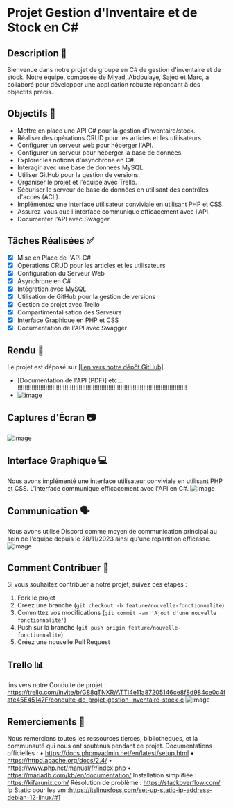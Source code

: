 # Projet Gestion d'Inventaire et de Stock en C#

## Description 📝

Bienvenue dans notre projet de groupe en C# de gestion d'inventaire et de stock. Notre équipe, composée de Miyad, Abdoulaye, Sajed et Marc, a collaboré pour développer une application robuste répondant à des objectifs précis.

## Objectifs 🎯

- Mettre en place une API C# pour la gestion d'inventaire/stock.
- Réaliser des opérations CRUD pour les articles et les utilisateurs.
- Configurer un serveur web pour héberger l'API.
- Configurer un serveur pour héberger la base de données.
- Explorer les notions d'asynchrone en C#.
- Interagir avec une base de données MySQL.
- Utiliser GitHub pour la gestion de versions.
- Organiser le projet et l'équipe avec Trello.
- Sécuriser le serveur de base de données en utilisant des contrôles d'accès (ACL).
- Implémentez une interface utilisateur conviviale en utilisant PHP et CSS.
- Assurez-vous que l'interface communique efficacement avec l'API.
- Documenter l'API avec Swagger.

## Tâches Réalisées ✅

- [x] Mise en Place de l'API C#
- [x] Opérations CRUD pour les articles et les utilisateurs
- [x] Configuration du Serveur Web
- [x] Asynchrone en C#
- [x] Intégration avec MySQL
- [x] Utilisation de GitHub pour la gestion de versions
- [x] Gestion de projet avec Trello
- [x] Compartimentalisation des Serveurs
- [x] Interface Graphique en PHP et CSS
- [x] Documentation de l'API avec Swagger

## Rendu 🚀

Le projet est déposé sur [[lien vers notre dépôt GitHub]](https://github.com/Sajedd/GestionInventaireStock-CSharp).
- [Documentation de l'API (PDF)] etc... !!!!!!!!!!!!!!!!!!!!!!!!!!!!!!!!!!!!!!!!!!!!!!!!!!!!!!!!!!!!!!!!!!!!!!!!!!!!!!!!!!!!!!!!!!!!!!!!!
- ![image](https://github.com/Sajedd/GestionInventaireStock-CSharp/assets/112949717/7571042f-4ca9-4601-8acb-788d18f9a4ac)

## Captures d'Écran 📷

![image](https://github.com/Sajedd/GestionInventaireStock-CSharp/assets/112949717/8ca62b07-5d25-4749-8942-b7ac81d94d37)

## Interface Graphique 💻

Nous avons implémenté une interface utilisateur conviviale en utilisant PHP et CSS. L'interface communique efficacement avec l'API en C#.
![image](https://github.com/Sajedd/GestionInventaireStock-CSharp/assets/112949717/545d9390-6cc8-433d-b04f-97d15c2b00a1)

## Communication 🗣️

Nous avons utilisé Discord comme moyen de communication principal au sein de l'équipe depuis le 28/11/2023 ainsi qu'une repartition efficasse.
![image](https://github.com/Sajedd/GestionInventaireStock-CSharp/assets/112949717/691e3200-d7b1-458c-a767-4c6764c61ddd)

## Comment Contribuer 🤝

Si vous souhaitez contribuer à notre projet, suivez ces étapes :
1. Fork le projet
2. Créez une branche (`git checkout -b feature/nouvelle-fonctionnalite`)
3. Committez vos modifications (`git commit -am 'Ajout d'une nouvelle fonctionnalité'`)
4. Push sur la branche (`git push origin feature/nouvelle-fonctionnalite`)
5. Créez une nouvelle Pull Request

## Trello 📊
lins vers notre Conduite de projet : https://trello.com/invite/b/G88gTNXR/ATTI4e11a87205146ce8f8d984ce0c4fafe45E45147F/conduite-de-projet-gestion-inventaire-stock-c
![image](https://github.com/Sajedd/GestionInventaireStock-CSharp/assets/112949717/67ad17c8-2483-4885-8a84-82333f405b08)

## Remerciements 🙏

Nous remercions toutes les ressources tierces, bibliothèques, et la communauté qui nous ont soutenus pendant ce projet.
Documentations officielles :
• https://docs.phpmyadmin.net/en/latest/setup.html
• https://httpd.apache.org/docs/2.4/
• https://www.php.net/manual/fr/index.php
• https://mariadb.com/kb/en/documentation/
Installation simplifiée : https://kifarunix.com/
Résolution de problème : https://stackoverflow.com/
Ip Static pour les vm :https://itslinuxfoss.com/set-up-static-ip-address-debian-12-linux/#1

